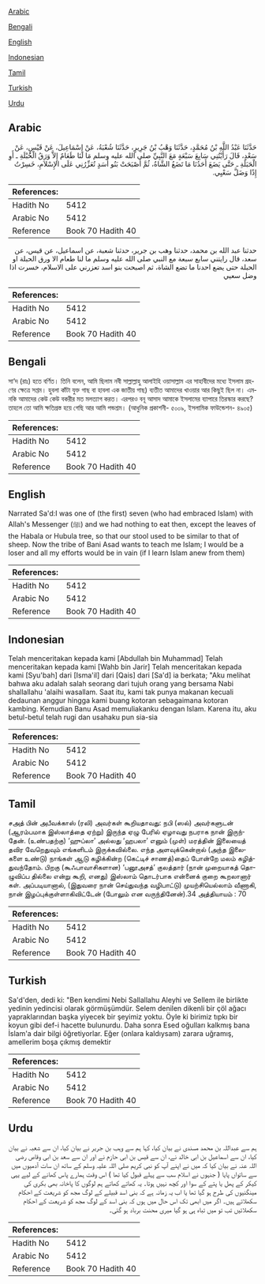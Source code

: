 [Arabic](#arabic)

[Bengali](#bengali)

[English](#english)

[Indonesian](#indonesian)

[Tamil](#tamil)

[Turkish](#turkish)

[Urdu](#urdu)

## Arabic


<div dir="rtl" lang="ar" style={{fontSize:'larger',backgroundColor:'#f8f9fa',padding:20}}>
حَدَّثَنَا عَبْدُ اللَّهِ بْنُ مُحَمَّدٍ، حَدَّثَنَا وَهْبُ بْنُ جَرِيرٍ، حَدَّثَنَا شُعْبَةُ، عَنْ إِسْمَاعِيلَ، عَنْ قَيْسٍ، عَنْ سَعْدٍ، قَالَ رَأَيْتُنِي سَابِعَ سَبْعَةٍ مَعَ النَّبِيِّ صلى الله عليه وسلم مَا لَنَا طَعَامٌ إِلاَّ وَرَقُ الْحُبْلَةِ ـ أَوِ الْحَبَلَةِ ـ حَتَّى يَضَعَ أَحَدُنَا مَا تَضَعُ الشَّاةُ، ثُمَّ أَصْبَحَتْ بَنُو أَسَدٍ تُعَزِّرُنِي عَلَى الإِسْلاَمِ، خَسِرْتُ إِذًا وَضَلَّ سَعْيِي‏.‏
</div>
<div style={{backgroundColor:'#f8f9fa',padding:20, marginBottom: 10}}><table> <thead> <tr> <th>References:</th> <th></th> </tr> </thead> <tbody><tr><td>Hadith No</td><td>5412</td></tr><tr><td>Arabic No</td><td>5412</td></tr><tr><td>Reference</td><td>Book 70 Hadith 40</td></tr></tbody></table></div>


<div dir="rtl" lang="ar" style={{fontSize:'larger',backgroundColor:'#f8f9fa',padding:20}}>
حدثنا عبد الله بن محمد، حدثنا وهب بن جرير، حدثنا شعبة، عن اسماعيل، عن قيس، عن سعد، قال رايتني سابع سبعة مع النبي صلى الله عليه وسلم ما لنا طعام الا ورق الحبلة او الحبلة حتى يضع احدنا ما تضع الشاة، ثم اصبحت بنو اسد تعزرني على الاسلام، خسرت اذا وضل سعيي
</div>
<div style={{backgroundColor:'#f8f9fa',padding:20, marginBottom: 10}}><table> <thead> <tr> <th>References:</th> <th></th> </tr> </thead> <tbody><tr><td>Hadith No</td><td>5412</td></tr><tr><td>Arabic No</td><td>5412</td></tr><tr><td>Reference</td><td>Book 70 Hadith 40</td></tr></tbody></table></div>

## Bengali


<div dir="ltr" lang="bn" style={{fontSize:'larger',backgroundColor:'#f8f9fa',padding:20}}>
সা‘দ (রাঃ) হতে বর্ণিত। তিনি বলেন, আমি ছিলাম নবী সাল্লাল্লাহু আলাইহি ওয়াসাল্লাম এর সাহাবীদের মধ্যে ইসলাম গ্রহণের ক্ষেত্রে সপ্তম। হুবলা কাঁটা যুক্ত গাছ বা হাবলা এক জাতীয় গাছ) ব্যতীত আমাদের খাওয়ার আর কিছুই ছিল না। এমনকি আমাদের কেউ কেউ বকরীর মত মলত্যাগ করত। এরপরও বনূ আসাদ আমাকে ইসলামের ব্যাপারে তিরস্কার করছে? তাহলে তো আমি ক্ষতিগ্রস্ত হয়ে গেছি আর আমি পন্ডশ্রম। (আধুনিক প্রকাশনী- ৫০০৯, ইসলামিক ফাউন্ডেশন- ৪৯০৫)
</div>
<div style={{backgroundColor:'#f8f9fa',padding:20, marginBottom: 10}}><table> <thead> <tr> <th>References:</th> <th></th> </tr> </thead> <tbody><tr><td>Hadith No</td><td>5412</td></tr><tr><td>Arabic No</td><td>5412</td></tr><tr><td>Reference</td><td>Book 70 Hadith 40</td></tr></tbody></table></div>

## English


<div dir="ltr" lang="en" style={{fontSize:'larger',backgroundColor:'#f8f9fa',padding:20}}>
Narrated Sa'd:I was one of (the first) seven (who had embraced Islam) with Allah's Messenger (ﷺ) and we had nothing to eat then, except the leaves of the Habala or Hubula tree, so that our stool used to be similar to that of sheep. Now the tribe of Bani Asad wants to teach me Islam; I would be a loser and all my efforts would be in vain (if I learn Islam anew from them)
</div>
<div style={{backgroundColor:'#f8f9fa',padding:20, marginBottom: 10}}><table> <thead> <tr> <th>References:</th> <th></th> </tr> </thead> <tbody><tr><td>Hadith No</td><td>5412</td></tr><tr><td>Arabic No</td><td>5412</td></tr><tr><td>Reference</td><td>Book 70 Hadith 40</td></tr></tbody></table></div>

## Indonesian


<div dir="ltr" lang="id" style={{fontSize:'larger',backgroundColor:'#f8f9fa',padding:20}}>
Telah menceritakan kepada kami [Abdullah bin Muhammad] Telah menceritakan kepada kami [Wahb bin Jarir] Telah menceritakan kepada kami [Syu'bah] dari [Isma'il] dari [Qais] dari [Sa'd] ia berkata; "Aku melihat bahwa aku adalah salah seorang dari tujuh orang yang bersama Nabi shallallahu 'alaihi wasallam. Saat itu, kami tak punya makanan kecuali dedaunan anggur hingga kami buang kotoran sebagaimana kotoran kambing. Kemudian Banu Asad memuliakanku dengan Islam. Karena itu, aku betul-betul telah rugi dan usahaku pun sia-sia
</div>
<div style={{backgroundColor:'#f8f9fa',padding:20, marginBottom: 10}}><table> <thead> <tr> <th>References:</th> <th></th> </tr> </thead> <tbody><tr><td>Hadith No</td><td>5412</td></tr><tr><td>Arabic No</td><td>5412</td></tr><tr><td>Reference</td><td>Book 70 Hadith 40</td></tr></tbody></table></div>

## Tamil


<div dir="ltr" lang="ta" style={{fontSize:'larger',backgroundColor:'#f8f9fa',padding:20}}>
சஅத் பின் அபீவக்காஸ் (ரலி) அவர்கள் கூறியதாவது: நபி (ஸல்) அவர்களுடன் (ஆரம்பமாக இஸ்லாத்தை ஏற்று) இருந்த ஏழு பேரில் ஏழாவது நபராக நான் இருந்தேன். (உண்பதற்கு) ‘ஹுப்லா’ அல்லது ‘ஹபலா’ எனும் (முள்) மரத்தின் இலையைத் தவிர வேறெதுவும் எங்களிடம் இருக்கவில்லை. எந்த அளவுக்கென்றால் (அந்த இலைகளை உண்டு) நாங்கள் ஆடு கழிக்கின்ற (கெட்டிச் சாணத்)தைப் போன்றே மலம் கழித்துவந்தோம். பிறகு (கூஃபாவாசிகளான) ‘பனூஅசத்’ குலத்தார் (நான் முறையாகத் தொழுவிப்ப தில்லை என்று கூறி, எனது) இஸ்லாம் தொடர்பாக என்னைக் குறை கூறலானார் கள். அப்படியானால், (இதுவரை நான் செய்துவந்த வழிபாட்டு) முயற்சியெல்லாம் வீணாகி, நான் இழப்புக்குள்ளாகிவிட்டேன் (போலும் என வருந்தினேன்).34 அத்தியாயம் : 70
</div>
<div style={{backgroundColor:'#f8f9fa',padding:20, marginBottom: 10}}><table> <thead> <tr> <th>References:</th> <th></th> </tr> </thead> <tbody><tr><td>Hadith No</td><td>5412</td></tr><tr><td>Arabic No</td><td>5412</td></tr><tr><td>Reference</td><td>Book 70 Hadith 40</td></tr></tbody></table></div>

## Turkish


<div dir="ltr" lang="tr" style={{fontSize:'larger',backgroundColor:'#f8f9fa',padding:20}}>
Sa'd'den, dedi ki: "Ben kendimi Nebi Sallallahu Aleyhi ve Sellem ile birlikte yedinin yedincisi olarak görmüşümdür. Selem denilen dikenli bir çöl ağacı yapraklarından başka yiyecek bir şeyimiz yoktu. Öyle ki birimiz tıpkı bir koyun gibi def-i hacette bulunurdu. Daha sonra Esed oğulları kalkmış bana İslam'a dair bilgi öğretiyorlar. Eğer (onlara kaldıysam) zarara uğramış, amellerim boşa çıkmış demektir
</div>
<div style={{backgroundColor:'#f8f9fa',padding:20, marginBottom: 10}}><table> <thead> <tr> <th>References:</th> <th></th> </tr> </thead> <tbody><tr><td>Hadith No</td><td>5412</td></tr><tr><td>Arabic No</td><td>5412</td></tr><tr><td>Reference</td><td>Book 70 Hadith 40</td></tr></tbody></table></div>

## Urdu


<div dir="rtl" lang="ur" style={{fontSize:'larger',backgroundColor:'#f8f9fa',padding:20}}>
ہم سے عبداللہ بن محمد مسندی نے بیان کیا، کہا ہم سے وہب بن جریر نے بیان کیا، ان سے شعبہ نے بیان کیا، ان سے اسماعیل بن ابی خالد نے، ان سے قیس بن ابی حازم نے اور ان سے سعد بن ابی وقاص رضی اللہ عنہ نے بیان کیا کہ میں نے اپنے آپ کو نبی کریم صلی اللہ علیہ وسلم کے ساتھ ان سات آدمیوں میں سے ساتواں پایا ( جنہوں نے اسلام سب سے پہلے قبول کیا تھا ) اس وقت ہمارے پاس کھانے کے لیے یہی کیکر کے پھل یا پتے کے سوا اور کچھ نہیں ہوتا۔ یہ کھاتے کھاتے ہم لوگوں کا پاخانہ بھی بکری کی مینگنیوں کی طرح ہو گیا تھا یا اب یہ زمانہ ہے کہ بنی اسد قبیلے کے لوگ مجھ کو شریعت کے احکام سکھلاتے ہیں۔ اگر میں ابھی تک اس حال میں ہوں کہ بنی اسد کے لوگ مجھ کو شریعت کے احکام سکھلائیں تب تو میں تباہ ہی ہو گیا میری محنت برباد ہو گئی۔
</div>
<div style={{backgroundColor:'#f8f9fa',padding:20, marginBottom: 10}}><table> <thead> <tr> <th>References:</th> <th></th> </tr> </thead> <tbody><tr><td>Hadith No</td><td>5412</td></tr><tr><td>Arabic No</td><td>5412</td></tr><tr><td>Reference</td><td>Book 70 Hadith 40</td></tr></tbody></table></div>
